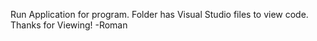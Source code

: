Run Application for program. Folder has Visual Studio files to view code.
Thanks for Viewing!
-Roman
